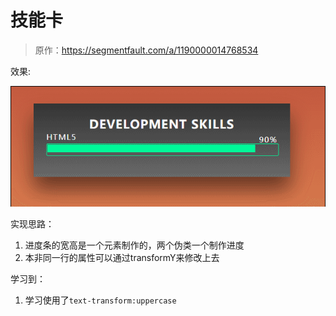 # 技能卡

> 原作：https://segmentfault.com/a/1190000014768534

效果:

![技能卡](https://github.com/FengYangLiu/front-end-daily-challenges/blob/master/images/015-development-skills-card.gif)


实现思路：

1. 进度条的宽高是一个元素制作的，两个伪类一个制作进度
2. 本非同一行的属性可以通过transformY来修改上去

学习到：
1. 学习使用了`text-transform:uppercase`








